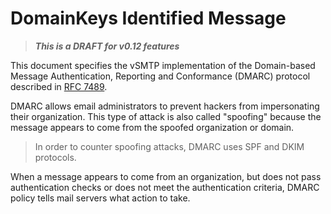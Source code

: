 # DomainKeys Identified Message

> ___This is a DRAFT for v0.12 features___

This document specifies the vSMTP implementation of the Domain-based Message Authentication, Reporting and Conformance (DMARC) protocol described in [RFC 7489](https://www.rfc-editor.org/rfc/rfc7489.html).

DMARC allows email administrators to prevent hackers from impersonating their organization. This type of attack is also called "spoofing" because the message appears to come from the spoofed organization or domain.

> In order to counter spoofing attacks, DMARC uses SPF and DKIM protocols.

When a message appears to come from an organization, but does not pass authentication checks or does not meet the authentication criteria, DMARC policy tells mail servers what action to take.

